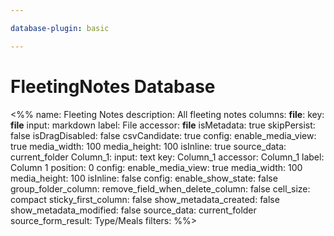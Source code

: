 ```yaml
---

database-plugin: basic

---
```

# FleetingNotes Database

<%%
name: Fleeting Notes
description: All fleeting notes
columns:
  __file__:
    key: __file__
    input: markdown
    label: File
    accessor: __file__
    isMetadata: true
    skipPersist: false
    isDragDisabled: false
    csvCandidate: true
    config:
      enable_media_view: true
      media_width: 100
      media_height: 100
      isInline: true
      source_data: current_folder
  Column_1:
    input: text
    key: Column_1
    accessor: Column_1
    label: Column 1
    position: 0
    config:
      enable_media_view: true
      media_width: 100
      media_height: 100
      isInline: false
config:
  enable_show_state: false
  group_folder_column: 
  remove_field_when_delete_column: false
  cell_size: compact
  sticky_first_column: false
  show_metadata_created: false
  show_metadata_modified: false
  source_data: current_folder
  source_form_result: Type/Meals
filters:
%%>